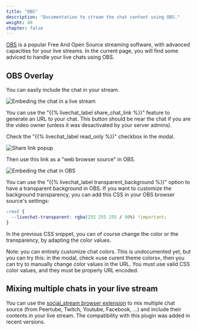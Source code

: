 ```yaml
---
title: "OBS"
description: "Documentation to stream the chat content using OBS."
weight: 40
chapter: false
---
```


[OBS](https://obsproject.com) is a popular Free And Open Source streaming software, with advanced capacities for your live streams.
In the current page, you will find some adviced to handle your live chats using OBS.

## OBS Overlay

You can easily include the chat in your stream.

![Embeding the chat in a live stream](/peertube-plugin-livechat/images/embed_chat_in_livestream.png?classes=shadow,border&height=200px)

You can use the "{{% livechat_label share_chat_link %}}" feature to generate an URL to your chat.
This button should be near the chat if you are the video owner (unless it was desactivated by your server admins).

Check the "{{% livechat_label read_only %}}" checkbox in the modal.

![Share link popup](/peertube-plugin-livechat/images/share_readonly.png?classes=shadow,border&height=200px)

Then use this link as a "web browser source" in OBS.

![Embeding the chat in OBS](/peertube-plugin-livechat/images/embed_chat_in_obs.png?classes=shadow,border&height=200px)

You can use the "{{% livechat_label transparent_background %}}" option to have a transparent background in OBS.
If you want to customize the background transparency, you can add this CSS in your OBS browser source's settings:

```css
:root {
  --livechat-transparent: rgba(255 255 255 / 90%) !important;
}
```

In the previous CSS snippet, you can of course change the color or the transparency, by adapting the color values.

Note: you can entirely customize chat colors. This is undocumented yet, but you can try this:
in the modal, check «use curent theme colors», then you can try to manually change color values in the URL.
You must use valid CSS color values, and they must be properly URL encoded.

## Mixing multiple chats in your live stream

You can use the [social_stream browser extension](https://github.com/steveseguin/social_stream#readme) to mix multiple chat source (from Peertube, Twitch, Youtube, Facebook, ...) and include their contents in your live stream.
The compatibility with this plugin was added in recent versions.

